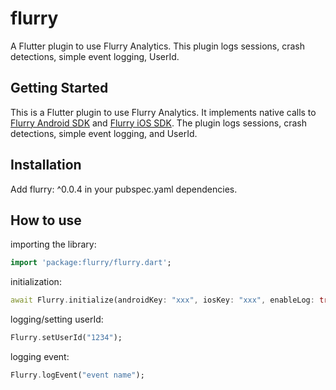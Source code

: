 # flurry

A Flutter plugin to use Flurry Analytics. This plugin logs sessions, crash detections, simple event logging, UserId.

## Getting Started

This is a Flutter plugin to use Flurry Analytics. It implements native calls to [Flurry Android SDK][flurry_sdk_android] and [Flurry iOS SDK][flurry_sdk_ios]. The plugin logs sessions, crash detections, simple event logging, and UserId.

## Installation
Add flurry: ^0.0.4 in your pubspec.yaml dependencies.

## How to use #
importing the library:
``` dart
import 'package:flurry/flurry.dart';
```
initialization:
``` dart
await Flurry.initialize(androidKey: "xxx", iosKey: "xxx", enableLog: true);
```
logging/setting userId:
``` dart
Flurry.setUserId("1234");
```

logging event:

``` dart
Flurry.logEvent("event name");
```

[flurry_sdk_android]: https://developer.yahoo.com/flurry/docs/integrateflurry/android
[flurry_sdk_ios]: https://developer.yahoo.com/flurry/docs/integrateflurry/ios